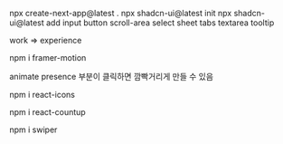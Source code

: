 
npx create-next-app@latest .
npx shadcn-ui@latest init
npx shadcn-ui@latest add input button scroll-area select sheet tabs textarea tooltip

work => experience

npm i framer-motion

animate presence 부분이 클릭하면 깜빡거리게 만들 수 있음

npm i react-icons

npm i react-countup

npm i swiper
